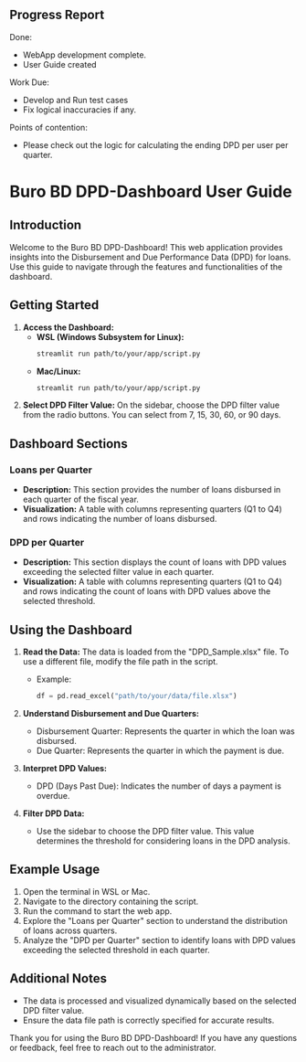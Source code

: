## Progress Report
Done:
- WebApp development complete.
- User Guide created

Work Due:
- Develop and Run test cases
- Fix logical inaccuracies if any.

Points of contention:
- Please check out the logic for calculating the ending DPD per user per quarter.

# Buro BD DPD-Dashboard User Guide

## Introduction
Welcome to the Buro BD DPD-Dashboard! This web application provides insights into the Disbursement and Due Performance Data (DPD) for loans. Use this guide to navigate through the features and functionalities of the dashboard.

## Getting Started
1. **Access the Dashboard:**
    - **WSL (Windows Subsystem for Linux):**
        ```bash
        streamlit run path/to/your/app/script.py
        ```
    - **Mac/Linux:**
        ```bash
        streamlit run path/to/your/app/script.py
        ```
2. **Select DPD Filter Value:** On the sidebar, choose the DPD filter value from the radio buttons. You can select from 7, 15, 30, 60, or 90 days.

## Dashboard Sections

### Loans per Quarter
- **Description:** This section provides the number of loans disbursed in each quarter of the fiscal year.
- **Visualization:** A table with columns representing quarters (Q1 to Q4) and rows indicating the number of loans disbursed.

### DPD per Quarter
- **Description:** This section displays the count of loans with DPD values exceeding the selected filter value in each quarter.
- **Visualization:** A table with columns representing quarters (Q1 to Q4) and rows indicating the count of loans with DPD values above the selected threshold.

## Using the Dashboard
1. **Read the Data:** The data is loaded from the "DPD_Sample.xlsx" file. To use a different file, modify the file path in the script.
    - Example:
        ```python
        df = pd.read_excel("path/to/your/data/file.xlsx")
        ```

2. **Understand Disbursement and Due Quarters:**
   - Disbursement Quarter: Represents the quarter in which the loan was disbursed.
   - Due Quarter: Represents the quarter in which the payment is due.

3. **Interpret DPD Values:**
   - DPD (Days Past Due): Indicates the number of days a payment is overdue.

4. **Filter DPD Data:**
   - Use the sidebar to choose the DPD filter value. This value determines the threshold for considering loans in the DPD analysis.

## Example Usage
1. Open the terminal in WSL or Mac.
2. Navigate to the directory containing the script.
3. Run the command to start the web app.
4. Explore the "Loans per Quarter" section to understand the distribution of loans across quarters.
5. Analyze the "DPD per Quarter" section to identify loans with DPD values exceeding the selected threshold in each quarter.

## Additional Notes
- The data is processed and visualized dynamically based on the selected DPD filter value.
- Ensure the data file path is correctly specified for accurate results.

Thank you for using the Buro BD DPD-Dashboard! If you have any questions or feedback, feel free to reach out to the administrator.
